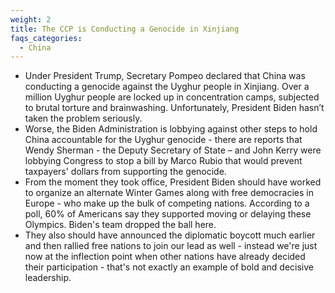```yaml
---
weight: 2
title: The CCP is Conducting a Genocide in Xinjiang
faqs_categories:
  - China
---
```

* Under President Trump, Secretary Pompeo declared that China was conducting a genocide against the Uyghur people in Xinjiang. Over a million Uyghur people are locked up in concentration camps, subjected to brutal torture and brainwashing. Unfortunately, President Biden hasn’t taken the problem seriously.
* Worse, the Biden Administration is lobbying against other steps to hold China accountable for the Uyghur genocide - there are reports that Wendy Sherman - the Deputy Secretary of State – and John Kerry were lobbying Congress to stop a bill by Marco Rubio that would prevent taxpayers' dollars from supporting the genocide.
* From the moment they took office, President Biden should have worked to organize an alternate Winter Games along with free democracies in Europe - who make up the bulk of competing nations. According to a poll, 60% of Americans say they supported moving or delaying these Olympics. Biden's team dropped the ball here.
* They also should have announced the diplomatic boycott much earlier and then rallied free nations to join our lead as well - instead we're just now at the inflection point when other nations have already decided their participation - that's not exactly an example of bold and decisive leadership.